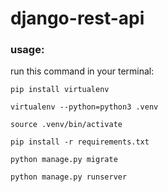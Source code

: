 # django-rest-api

### usage:
run this command in your terminal:
```
pip install virtualenv
```
```
virtualenv --python=python3 .venv
```
```
source .venv/bin/activate
```
```
pip install -r requirements.txt
```
```
python manage.py migrate
```
```
python manage.py runserver
```

